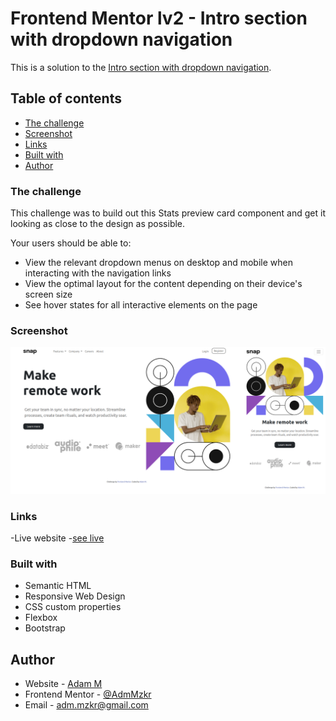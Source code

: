 # Frontend Mentor lv2 - Intro section with dropdown navigation

This is a solution to the [Intro section with dropdown navigation](https://www.frontendmentor.io/challenges/intro-section-with-dropdown-navigation-ryaPetHE5). 

## Table of contents

- [The challenge](#the-challenge)
- [Screenshot](#screenshot)
- [Links](#links)
- [Built with](#built-with)
- [Author](#author)

### The challenge

This challenge was to build out this Stats preview card component and get it looking as close to the design as possible. 

Your users should be able to:
- View the relevant dropdown menus on desktop and mobile when interacting with the navigation links
- View the optimal layout for the content depending on their device's screen size
- See hover states for all interactive elements on the page
### Screenshot
![](images/screen.png)

### Links 

-Live website -[see live](https://adammzkr.github.io/Front-End-Mentor-lvl2/intro-section-dropdown-nav/index.html)


### Built with
- Semantic HTML
- Responsive Web Design
- CSS custom properties 
- Flexbox
- Bootstrap

## Author

- Website - [Adam M](https://github.com/AdamMzkr)
- Frontend Mentor - [@AdmMzkr](https://www.frontendmentor.io/profile/AdamMzkr)
- Email - [adm.mzkr@gmail.com](adm.mzkr@gmail.com)



